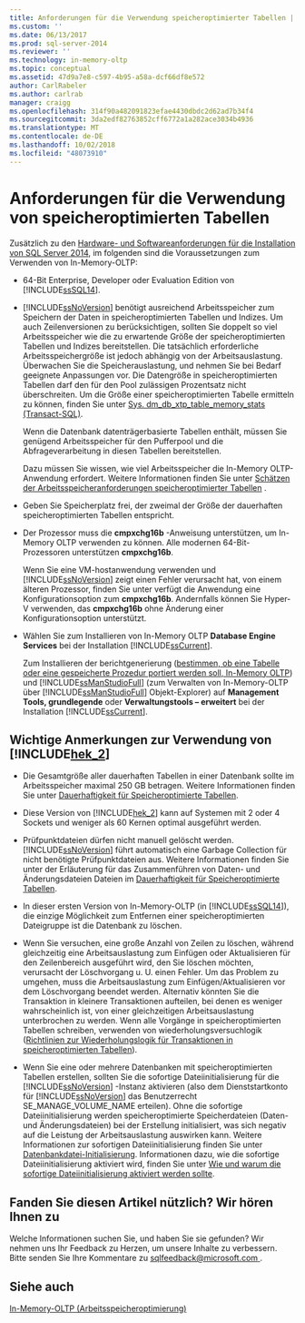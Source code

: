 ```yaml
---
title: Anforderungen für die Verwendung speicheroptimierter Tabellen | Microsoft-Dokumentation
ms.custom: ''
ms.date: 06/13/2017
ms.prod: sql-server-2014
ms.reviewer: ''
ms.technology: in-memory-oltp
ms.topic: conceptual
ms.assetid: 47d9a7e8-c597-4b95-a58a-dcf66df8e572
author: CarlRabeler
ms.author: carlrab
manager: craigg
ms.openlocfilehash: 314f90a482091823efae4430dbdc2d62ad7b34f4
ms.sourcegitcommit: 3da2edf82763852cff6772a1a282ace3034b4936
ms.translationtype: MT
ms.contentlocale: de-DE
ms.lasthandoff: 10/02/2018
ms.locfileid: "48073910"
---
```

# <a name="requirements-for-using-memory-optimized-tables"></a>Anforderungen für die Verwendung von speicheroptimierten Tabellen
  Zusätzlich zu den [Hardware- und Softwareanforderungen für die Installation von SQL Server 2014](../../sql-server/install/hardware-and-software-requirements-for-installing-sql-server.md), im folgenden sind die Voraussetzungen zum Verwenden von In-Memory-OLTP:  
  
-   64-Bit Enterprise, Developer oder Evaluation Edition von [!INCLUDE[ssSQL14](../../includes/sssql14-md.md)].  
  
-   [!INCLUDE[ssNoVersion](../../includes/ssnoversion-md.md)] benötigt ausreichend Arbeitsspeicher zum Speichern der Daten in speicheroptimierten Tabellen und Indizes. Um auch Zeilenversionen zu berücksichtigen, sollten Sie doppelt so viel Arbeitsspeicher wie die zu erwartende Größe der speicheroptimierten Tabellen und Indizes bereitstellen. Die tatsächlich erforderliche Arbeitsspeichergröße ist jedoch abhängig von der Arbeitsauslastung. Überwachen Sie die Speicherauslastung, und nehmen Sie bei Bedarf geeignete Anpassungen vor. Die Datengröße in speicheroptimierten Tabellen darf den für den Pool zulässigen Prozentsatz nicht überschreiten. Um die Größe einer speicheroptimierten Tabelle ermitteln zu können, finden Sie unter [Sys. dm_db_xtp_table_memory_stats &#40;Transact-SQL&#41;](/sql/relational-databases/system-dynamic-management-views/sys-dm-db-xtp-table-memory-stats-transact-sql).  
  
     Wenn die Datenbank datenträgerbasierte Tabellen enthält, müssen Sie genügend Arbeitsspeicher für den Pufferpool und die Abfrageverarbeitung in diesen Tabellen bereitstellen.  
  
     Dazu müssen Sie wissen, wie viel Arbeitsspeicher die In-Memory OLTP-Anwendung erfordert. Weitere Informationen finden Sie unter [Schätzen der Arbeitsspeicheranforderungen speicheroptimierter Tabellen](memory-optimized-tables.md) .  
  
-   Geben Sie Speicherplatz frei, der zweimal der Größe der dauerhaften speicheroptimierten Tabellen entspricht.  
  
-   Der Prozessor muss die **cmpxchg16b** -Anweisung unterstützen, um In-Memory OLTP verwenden zu können. Alle modernen 64-Bit-Prozessoren unterstützen **cmpxchg16b**.  
  
     Wenn Sie eine VM-hostanwendung verwenden und [!INCLUDE[ssNoVersion](../../includes/ssnoversion-md.md)] zeigt einen Fehler verursacht hat, von einem älteren Prozessor, finden Sie unter verfügt die Anwendung eine Konfigurationsoption zum **cmpxchg16b**. Andernfalls können Sie Hyper-V verwenden, das **cmpxchg16b** ohne Änderung einer Konfigurationsoption unterstützt.  
  
-   Wählen Sie zum Installieren von In-Memory OLTP **Database Engine Services** bei der Installation [!INCLUDE[ssCurrent](../../../includes/sscurrent-md.md)].  
  
     Zum Installieren der berichtgenerierung ([bestimmen, ob eine Tabelle oder eine gespeicherte Prozedur portiert werden soll, In-Memory OLTP](determining-if-a-table-or-stored-procedure-should-be-ported-to-in-memory-oltp.md)) und [!INCLUDE[ssManStudioFull](../../../includes/ssmanstudiofull-md.md)] (zum Verwalten von In-Memory-OLTP über [!INCLUDE[ssManStudioFull](../../../includes/ssmanstudiofull-md.md)] Objekt-Explorer) auf **Management Tools, grundlegende** oder **Verwaltungstools – erweitert** bei der Installation [!INCLUDE[ssCurrent](../../../includes/sscurrent-md.md)].  
  
## <a name="important-notes-on-using-includehek2includeshek-2-mdmd"></a>Wichtige Anmerkungen zur Verwendung von [!INCLUDE[hek_2](../../../includes/hek-2-md.md)]  
  
-   Die Gesamtgröße aller dauerhaften Tabellen in einer Datenbank sollte im Arbeitsspeicher maximal 250 GB betragen. Weitere Informationen finden Sie unter [Dauerhaftigkeit für Speicheroptimierte Tabellen](durability-for-memory-optimized-tables.md).  
  
-   Diese Version von [!INCLUDE[hek_2](../../../includes/hek-2-md.md)] kann auf Systemen mit 2 oder 4 Sockets und weniger als 60 Kernen optimal ausgeführt werden.  
  
-   Prüfpunktdateien dürfen nicht manuell gelöscht werden. [!INCLUDE[ssNoVersion](../../includes/ssnoversion-md.md)] führt automatisch eine Garbage Collection für nicht benötigte Prüfpunktdateien aus. Weitere Informationen finden Sie unter der Erläuterung für das Zusammenführen von Daten- und Änderungsdateien Dateien im [Dauerhaftigkeit für Speicheroptimierte Tabellen](durability-for-memory-optimized-tables.md).  
  
-   In dieser ersten Version von In-Memory-OLTP (in [!INCLUDE[ssSQL14](../../includes/sssql14-md.md)]), die einzige Möglichkeit zum Entfernen einer speicheroptimierten Dateigruppe ist die Datenbank zu löschen.  
  
-   Wenn Sie versuchen, eine große Anzahl von Zeilen zu löschen, während gleichzeitig eine Arbeitsauslastung zum Einfügen oder Aktualisieren für den Zeilenbereich ausgeführt wird, den Sie löschen möchten, verursacht der Löschvorgang u. U. einen Fehler. Um das Problem zu umgehen, muss die Arbeitsauslastung zum Einfügen/Aktualisieren vor dem Löschvorgang beendet werden. Alternativ könnten Sie die Transaktion in kleinere Transaktionen aufteilen, bei denen es weniger wahrscheinlich ist, von einer gleichzeitigen Arbeitsauslastung unterbrochen zu werden. Wenn alle Vorgänge in speicheroptimierten Tabellen schreiben, verwenden von wiederholungsversuchlogik ([Richtlinien zur Wiederholungslogik für Transaktionen in speicheroptimierten Tabellen](../../database-engine/guidelines-for-retry-logic-for-transactions-on-memory-optimized-tables.md)).  
  
-   Wenn Sie eine oder mehrere Datenbanken mit speicheroptimierten Tabellen erstellen, sollten Sie die sofortige Dateiinitialisierung für die [!INCLUDE[ssNoVersion](../../includes/ssnoversion-md.md)] -Instanz aktivieren (also dem Dienststartkonto für [!INCLUDE[ssNoVersion](../../includes/ssnoversion-md.md)] das Benutzerrecht SE_MANAGE_VOLUME_NAME erteilen). Ohne die sofortige Dateiinitialisierung werden speicheroptimierte Speicherdateien (Daten- und Änderungsdateien) bei der Erstellung initialisiert, was sich negativ auf die Leistung der Arbeitsauslastung auswirken kann. Weitere Informationen zur sofortigen Dateiinitialisierung finden Sie unter [Datenbankdatei-Initialisierung](../databases/database-instant-file-initialization.md). Informationen dazu, wie die sofortige Dateiinitialisierung aktiviert wird, finden Sie unter [Wie und warum die sofortige Dateiinitialisierung aktiviert werden sollte](http://blogs.msdn.com/b/sql_pfe_blog/archive/2009/12/23/how-and-why-to-enable-instant-file-initialization.aspx).  
  
## <a name="did-this-article-help-you-were-listening"></a>Fanden Sie diesen Artikel nützlich? Wir hören Ihnen zu  
 Welche Informationen suchen Sie, und haben Sie sie gefunden? Wir nehmen uns Ihr Feedback zu Herzen, um unsere Inhalte zu verbessern. Bitte senden Sie Ihre Kommentare zu [ sqlfeedback@microsoft.com ](mailto:sqlfeedback@microsoft.com?subject=Your%20feedback%20about%20the%20Requirements%20for%20Using%20Memory-Optimized%20Tables%20page).  
  
## <a name="see-also"></a>Siehe auch  
 [In-Memory-OLTP &#40;Arbeitsspeicheroptimierung&#41;](in-memory-oltp-in-memory-optimization.md)  
  
  
